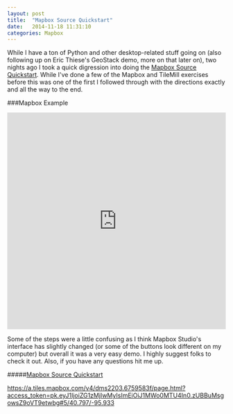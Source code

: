 ```yaml
---
layout: post
title:  "Mapbox Source Quickstart"
date:   2014-11-18 11:31:10
categories: Mapbox
---
```



While I have a ton of Python and other desktop-related stuff going on (also following up on Eric Thiese's GeoStack demo, more on that later on), two nights ago I took a quick digression into doing the [Mapbox Source Quickstart](https://www.mapbox.com/mapbox-studio/source-quickstart/). While I've done a few of the Mapbox and TileMill exercises before this was one of the first I followed through with the directions exactly and all the way to the end. 

###Mapbox Example
<iframe width="100%" height="500px" frameBorder="0" src="https://a.tiles.mapbox.com/v4/dms2203.6759583f.html?access_token=pk.eyJ1IjoiZG1zMjIwMyIsImEiOiJ1MWo0MTU4In0.zUBBuMsgowsZ9oVT9etwbg"></iframe>

Some of the steps were a little confusing as I think Mapbox Studio's interface has slightly changed (or some of the buttons look different on my computer) but overall it was a very easy demo. I highly suggest folks to check it out. Also, if you have any questions hit me up. 

#####[Mapbox Source Quickstart](https://www.mapbox.com/mapbox-studio/source-quickstart/)

https://a.tiles.mapbox.com/v4/dms2203.6759583f/page.html?access_token=pk.eyJ1IjoiZG1zMjIwMyIsImEiOiJ1MWo0MTU4In0.zUBBuMsgowsZ9oVT9etwbg#5/40.797/-95.933